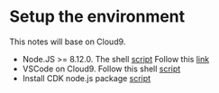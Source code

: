 # Setup the environment

This notes will base on Cloud9.

* Node.JS >= 8.12.0. The shell [script](./node-setup.sh) Follow this [link](https://docs.aws.amazon.com/cloud9/latest/user-guide/sample-nodejs.html)
* VSCode on Cloud9. Follow this shell [script](./code-server-setup.sh)
* Install CDK node.js package [script](./cdk-setup.sh)